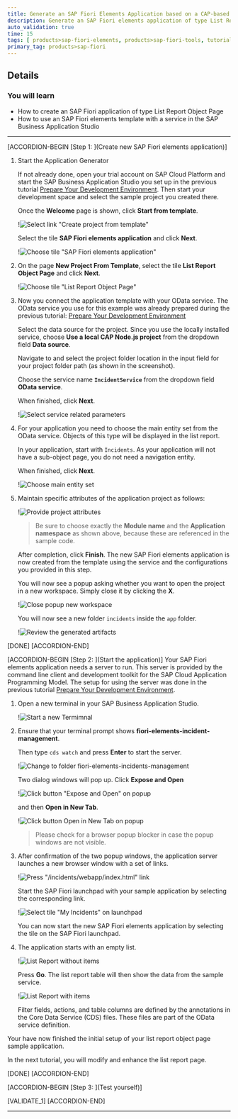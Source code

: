 ```yaml
---
title: Generate an SAP Fiori Elements Application based on a CAP-based Service
description: Generate an SAP Fiori elements application of type List Report Object Page and add additional features.
auto_validation: true
time: 15
tags: [ products>sap-fiori-elements, products>sap-fiori-tools, tutorial>beginner, products>sap-fiori, products>sap-business-application-studio, software-product-function>sap-cloud-application-programming-model, products>sap-business-technology-platform]
primary_tag: products>sap-fiori
---
```


## Details
### You will learn
- How to create an SAP Fiori application of type List Report Object Page
- How to use an SAP Fiori elements template with a service in the SAP Business Application Studio

---

[ACCORDION-BEGIN [Step 1: ](Create new SAP Fiori elements application)]
1. Start the Application Generator

    If not already done, open your trial account on SAP Cloud Platform and start the SAP Business Application Studio you set up in the previous tutorial [Prepare Your Development Environment](fiori-tools-cap-prepare-dev-env). Then start your development space and select the sample project you created there.

    Once the **Welcome** page is shown, click **Start from template**.

    !![Select link "Create project from template"](select-create-project.png)

    Select the tile **SAP Fiori elements application** and click **Next**.

    !![Choose tile "SAP Fiori elements application"](choose-tile-sap-fiori-elements.png)

2. On the page **New Project From Template**, select the tile **List Report Object Page** and click **Next**.

    !![Choose tile "List Report Object Page"](choose-tile-list-report.png)

3. Now you connect the application template with your OData service. The OData service you use for this example was already prepared during the previous tutorial:  [Prepare Your Development Environment](fiori-tools-cap-prepare-dev-env)

    Select the data source for the project. Since you use the locally installed service, choose **Use a local CAP Node.js project** from the dropdown field **Data source**.

    Navigate to and select the project folder location in the input field for your project folder path (as shown in the screenshot).

    Choose the service name **`IncidentService`** from the dropdown field **OData service**.

    When finished, click **Next**.

    !![Select service related parameters](enter-service-parameters.png)

4. For your application you need to choose the main entity set from the OData service. Objects of this type will be displayed in the list report.

    In your application, start with `Incidents`. As your application will not have a sub-object page, you do not need a navigation entity.

    When finished, click **Next**.

    !![Choose main entity set](choose-main-entity-set.png)

5. Maintain specific attributes of the application project as follows:

    !![Provide project attributes](provide-project-attributes.png)

    >Be sure to choose exactly the **Module name** and the **Application namespace** as shown above, because these are referenced in the sample code.

    After completion, click **Finish**. The new SAP Fiori elements application is now created from the template using the service and the configurations you provided in this step.

    You will now see a popup asking whether you want to open the project in a new workspace. Simply close it by clicking the  **X**.

    !![Close popup new workspace](close-popup-open-new-workspace.png)

    You will now see a new folder `incidents` inside the `app` folder.

    !![Review the generated artifacts](review-generated-artifacts.png)

[DONE]
[ACCORDION-END]

[ACCORDION-BEGIN [Step 2: ](Start the application)]
Your SAP Fiori elements application needs a server to run. This server is provided by the command line client and development toolkit for the SAP Cloud Application Programming Model. The setup for using the server was done in the previous tutorial [Prepare Your Development Environment](fiori-tools-cap-prepare-dev-env).

1. Open a new terminal in your SAP Business Application Studio.

    !![Start a new Termimnal](open-new-terminal.png)

2. Ensure that your terminal prompt shows **fiori-elements-incident-management**.

    Then type `cds watch` and press **Enter** to start the server.

    !![Change to folder fiori-elements-incidents-management](change-to-project-root-run-cds-watch.png)

    Two dialog windows will pop up. Click **Expose and Open**

    !![Click button "Expose and Open" on popup](click-expose-and-open.png)

    and then **Open in New Tab**.

    !![Click button Open in New Tab on popup](click-open-in-new-tab.png)

    >Please check for a browser popup blocker in case the popup windows are not visible.

3. After confirmation of the two popup windows, the application server launches a new browser window with a set of links.

    !![Press "/incidents/webapp/index.html" link](press-incidents-webapp-index-html.png)

    Start the SAP Fiori launchpad with your sample application by selecting the corresponding link.

    !![Select tile "My Incidents" on launchpad](select-tile-my-incidents.png)

    You can now start the new SAP Fiori elements application by selecting the tile on the SAP Fiori launchpad.

4. The application starts with an empty list.

    !![List Report without items](list-report-empty.png)

    Press **Go**. The list report table will then show the data from the sample service.

    !![List Report with items](list-report-go.png)

    Filter fields, actions, and table columns are defined by the annotations in the Core Data Service (CDS) files. These files are part of the OData service definition.

Your have now finished the initial setup of your list report object page sample application.

In the next tutorial, you will modify and enhance the list report page.

[DONE]
[ACCORDION-END]

[ACCORDION-BEGIN [Step 3: ](Test yourself)]


[VALIDATE_1]
[ACCORDION-END]



---
